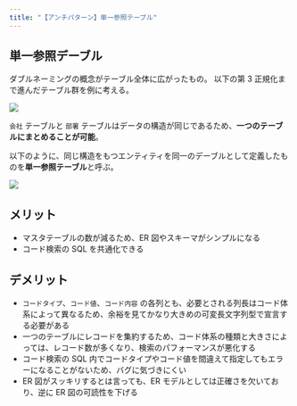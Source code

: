 ```yaml
---
title: "【アンチパターン】単一参照テーブル"
---
```


## 単一参照デーブル

ダブルネーミングの概念がテーブル全体に広がったもの。
以下の第 3 正規化まで進んだテーブル群を例に考える。

![](https://storage.googleapis.com/zenn-user-upload/b28c26655eb4-20231028.png)

`会社` テーブルと `部署` テーブルはデータの構造が同じであるため、**一つのテーブルにまとめることが可能**。

以下のように、同じ構造をもつエンティティを同一のデーブルとして定義したものを**単一参照テーブル**と呼ぶ。

![](https://storage.googleapis.com/zenn-user-upload/a010d1ed20ab-20231028.png)

## メリット

- マスタテーブルの数が減るため、ER 図やスキーマがシンプルになる
- コード検索の SQL を共通化できる

## デメリット

- `コードタイプ`、`コード値`、`コード内容` の各列とも、必要とされる列長はコード体系によって異なるため、余裕を見てかなり大きめの可変長文字列型で宣言する必要がある
- 一つのテーブルにレコードを集約するため、コード体系の種類と大きさによっては、レコード数が多くなり、検索のパフォーマンスが悪化する
- コード検索の SQL 内でコードタイプやコード値を間違えて指定してもエラーになることがないため、バグに気づきにくい
- ER 図がスッキリするとは言っても、ER モデルとしては正確さを欠いており、逆に ER 図の可読性を下げる
